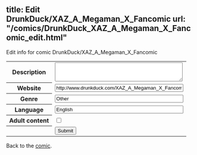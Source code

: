 title: Edit DrunkDuck/XAZ_A_Megaman_X_Fancomic
url: "/comics/DrunkDuck_XAZ_A_Megaman_X_Fancomic_edit.html"
---
Edit info for comic DrunkDuck/XAZ_A_Megaman_X_Fancomic

<form name="comic" action="http://gaepostmail.appspot.com/comic/" method="post">
<table class="comicinfo">
<tr>
<th>Description</th><td><textarea name="description" cols="40" rows="3"></textarea></td>
</tr>
<tr>
<th>Website</th><td><input type="text" name="url" value="http://www.drunkduck.com/XAZ_A_Megaman_X_Fancomic/" size="40"/></td>
</tr>
<tr>
<th>Genre</th><td><input type="text" name="genre" value="Other" size="40"/></td>
</tr>
<tr>
<th>Language</th><td><input type="text" name="language" value="English" size="40"/></td>
</tr>
<tr>
<th>Adult content</th><td><input type="checkbox" name="adult" value="adult" /></td>
</tr>
<tr>
<th></th><td>
<input type="hidden" name="comic" value="DrunkDuck_XAZ_A_Megaman_X_Fancomic" />
<input type="submit" name="submit" value="Submit" />
</td>
</tr>
</table>
</form>

Back to the [comic](DrunkDuck_XAZ_A_Megaman_X_Fancomic.html).
